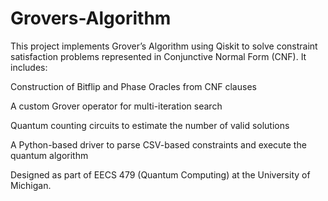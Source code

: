 # Grovers-Algorithm
This project implements Grover’s Algorithm using Qiskit to solve constraint satisfaction problems represented in Conjunctive Normal Form (CNF). It includes:

Construction of Bitflip and Phase Oracles from CNF clauses

A custom Grover operator for multi-iteration search

Quantum counting circuits to estimate the number of valid solutions

A Python-based driver to parse CSV-based constraints and execute the quantum algorithm

Designed as part of EECS 479 (Quantum Computing) at the University of Michigan.
